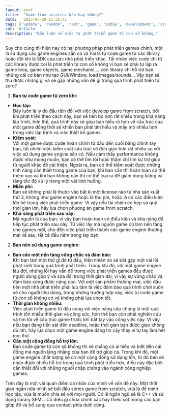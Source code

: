```yaml
---
layout: post
title:  "Game from scratch: Nên hay không?"
date:   2013-07-28 11:35:41
tags: ['update', 'random', 'rant', 'game', 'indie', 'development', 'scratch', 'programming']
cat: 'Article'
description: "Bàn luận về việc tự phát triển game từ con số không."
---
```


Suy cho cùng thì hiện nay có hai phương pháp phát triển games chính, một là sử dụng 
các game engines sẵn có và hai là tự code game từ các library hoặc đôi khi là SDK của 
các nhà phát triển khác. Tất nhiên việc code chỉ từ các library được coi là phát triển 
từ con số không vì bạn sẽ phải tự lập ra game loop, game objects, game mechanic,... còn 
library chỉ hỗ trợ bạn những cái cơ bản như tạo GUI/Window, load images/sounds... Vậy 
bạn sẽ thu được những gì và sẽ gặp những vấn đề gì trong quá trình phát triển từ zero?

1. **Bạn tự code game từ zero khi:**
  * **Học tập:**  
  Đây luôn là lý do đầu tiên đối với việc develop game from scratch, bởi khi phát triển theo cách 
  này, bạn sẽ tiến bộ hơn rất nhiều trong khả năng lập trình, hơn thế, quá trình này sẽ giúp bạn 
  hiểu rõ hơn về cấu trúc của một game đồng thời sẽ khiến bạn phải tìm hiểu và mầy mò nhiều hơn 
  trong việc lập trình và việc thiết kế games.
  * **Kiểm soát:**  
  Với một game được code hoàn chỉnh từ đầu đến cuối bằng chính tay bạn, tất nhiên việc kiểm soát 
  cấu trúc sẽ đơn giản hơn rất nhiều so với việc sử dụng game engine sẵn có. Nếu cảm thấy performance 
  không được như mong muốn, bạn có thể tìm tòi hoặc thậm chí tìm sự trợ giúp từ người khác để cải thiện. 
  Ngoài ra, bạn có thể kiểm soát được những tính năng cần thiết trong game của bạn, khi bạn cần thì hoàn toàn 
  có thể thêm vào và khi bạn không cần thì có thể loại ra để giảm dung lượng và tăng tốc độ xử lý trong một 
  vài tình huống.
  * **Miễn phí:**  
  Bạn sẽ không phải lệ thuộc vào bất kì một license nào từ nhà sản xuất thứ 3, không như game engine hoặc là 
  thu phí, hoặc là có các điều kiện lớn bé trong việc phát triển game. Vì vậy nếu tài chính eo hẹp và quỹ thời gian 
  lớn, hãy lựa chọn phương án game from scratch.
  * **Khả năng phát triển sau này:**  
  Mã nguồn là của bạn, vì vậy bạn hoàn toàn có điều kiện và khả năng để tiếp tục phát triển sau này. Từ việc 
  lấy mã nguồn game cũ làm nền tảng cho games mới, cho đến việc phát triển thành các game engine thương mại về sau, 
  tất cả đều nằm trong tay bạn.
  
2. **Bạn nên sử dụng game engine:**
  * **Bạn cần một nền tảng vững chắc và đảm bảo:**  
  Khi bạn làm một thứ gì đó từ đầu, hiển nhiên nó sẽ bắt gặp một vài lỗi phát sinh trong quá trình phát triển. 
  Trong khi đó, với một game engine lâu đời, những lỗi hay vấn đề trong việc phát triển games đều được người dùng 
  góp ý và sửa đổi trong thời gian dài, vì vậy sự vững chắc và đảm bảo cũng được nâng cao. Với một sản phẩm thương mại, 
  việc đầu tiên một nhà phát triển phải lưu tâm là việc đảm bảo quá trình chơi suôn sẻ cho người tiêu dùng, trong những 
  trường hợp này, việc tự code game từ con số không có vẻ không phải lựa chọn tốt.
  * **Thời gian không nhiều:**  
  Việc phát triển game từ đầu cùng với việc nâng cấp chúng là một quá trình tốn nhiều thời gian và công sức, hơn thế 
  bạn còn phải nghiên cứu và tìm tòi về cấu trúc game trước khi bắt tay vào công việc này. Vì vậy 
  nếu bạn đang tiến sát đến deadline, hoặc thời gian bạn được giao không đủ lớn, hãy lựa chọn một game engine đáng 
  tin cậy thay vì tự tay làm hết mọi thứ.
  * **Cần một cộng đồng hỗ trợ lớn:**  
  Bạn code game từ con số không thì sẽ chẳng có ai hiểu và biết đến cái đống mã nguồn lằng nhằng của bạn để trợ giúp 
  cả. Trong khi đó, một game engine chất lượng sẽ có một cộng đồng sử dụng lớn, từ đó bạn sẽ nhận được nhiều 
  hỗ trợ trong quá trình phát triển hơn, điều này đặc biệt cần thiết đối với những người chập chững vào ngành công 
  nghiệp games.
  
Trên đây là một vài quan điểm cá nhân của mình về vấn đề này. Một thời gian ngắn nữa mình sẽ bắt đầu series 
game from scratch, vừa là để mình học tập, vừa là muốn chia sẻ với mọi người. Có lẽ ngôn ngữ sẽ là C++ và sử 
dụng library SFML. Có điều gì chưa chính xác hay thiếu sót mong các bạn giúp đỡ và bổ sung qua contact phía dưới 
cùng.
  
